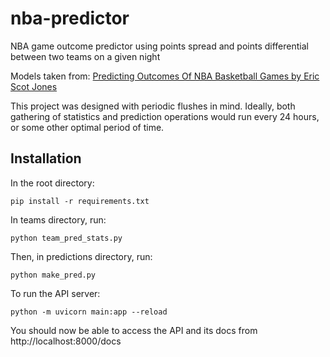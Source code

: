 # nba-predictor
NBA game outcome predictor using points spread and points differential between two teams on a given night

Models taken from: [Predicting Outcomes Of NBA Basketball Games by Eric Scot Jones](https://library.ndsu.edu/ir/bitstream/handle/10365/28084/Predicting%20Outcomes%20of%20NBA%20Basketball%20Games.pdf?sequence=1&isAllowed=y)

This project was designed with periodic flushes in mind.
Ideally, both gathering of statistics and prediction operations would run every 24 hours, or some other optimal period of time.

## Installation

In the root directory:
```
pip install -r requirements.txt
```

In teams directory, run:
```
python team_pred_stats.py
```

Then, in predictions directory, run:
```
python make_pred.py
```

To run the API server:
```
python -m uvicorn main:app --reload
```

You should now be able to access the API and its docs from http://localhost:8000/docs
